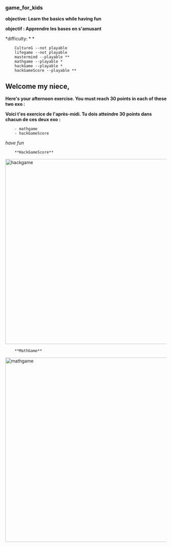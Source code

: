### game_for_kids

**objective: Learn the basics while having fun**

**objectif : Apprendre les bases en s'amusant**

*difficulty: * *

        CultureG --not playable
        lifegame --not playable
        mastermind --playable **
        mathgame --playable *
        hackGame --playable *
        hackGameScore --playable **


 ## Welcome my niece, 
 
 **Here's your afternoon exercise. You must reach 30 points in each of these two exo :**
 
 **Voici t'es exercice de l'après-midi. Tu dois atteindre 30 points dans chacun de ces deux exo :**
 
        - mathgame
        - hackGameScore
        
*have fun*

        **HackGameScore**

<img width="577" alt="hackgame" src="https://github.com/berru-g/game_for_kids/assets/61543927/a3699a53-afb3-4aa1-a2fd-b7e1733144fe">


        **MathGame**

<img width="575" alt="mathgame" src="https://github.com/berru-g/game_for_kids/assets/61543927/b8d1cbe0-5119-44ba-9993-ea55c78a786a">

